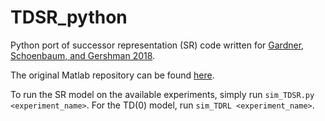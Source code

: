 # TDSR_python

Python port of successor representation (SR) code written for [Gardner, Schoenbaum, and Gershman 2018](https://royalsocietypublishing.org/doi/full/10.1098/rspb.2018.1645). 

The original Matlab repository can be found [here](https://github.com/mphgardner/TDSR). 

To run the SR model on the available experiments, simply run `sim_TDSR.py <experiment_name>`. For the TD(0) model, run `sim_TDRL <experiment_name>`. 
